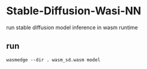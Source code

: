 # Stable-Diffusion-Wasi-NN
run stable diffusion model inference in wasm runtime 

## run
`wasmedge --dir . wasm_sd.wasm model`
